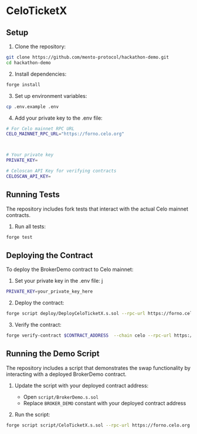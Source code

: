 # CeloTicketX


## Setup

1. Clone the repository:

```bash
git clone https://github.com/mento-protocol/hackathon-demo.git
cd hackathon-demo
```

2. Install dependencies:

```bash
forge install
```

3. Set up environment variables:

```bash
cp .env.example .env
```

4. Add your private key to the .env file:

```bash
# For Celo mainnet RPC URL
CELO_MAINNET_RPC_URL="https://forno.celo.org"



# Your private key
PRIVATE_KEY=

# Celoscan API Key for verifying contracts
CELOSCAN_API_KEY=
```

## Running Tests

The repository includes fork tests that interact with the actual Celo mainnet contracts.

1. Run all tests:

```bash
forge test
```

## Deploying the Contract

To deploy the BrokerDemo contract to Celo mainnet:

1. Set your private key in the .env file:
j
```bash
PRIVATE_KEY=your_private_key_here
```

2. Deploy the contract:

```bash
forge script deploy/DeployCeloTicketX.s.sol --rpc-url https://forno.celo.org --broadcast
```

3. Verify the contract:

```bash
forge verify-contract $CONTRACT_ADDRESS  --chain celo --rpc-url https://forno.celo.org
```

## Running the Demo Script

The repository includes a script that demonstrates the swap functionality by interacting with a deployed BrokerDemo contract.

1. Update the script with your deployed contract address:

   - Open `script/BrokerDemo.s.sol`
   - Replace `BROKER_DEMO` constant with your deployed contract address
  
2. Run the script:

```bash
forge script script/CeloTicketX.s.sol --rpc-url https://forno.celo.org --broadcast
```


